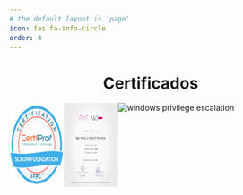 ```yaml
---
# the default layout is 'page'
icon: fas fa-info-circle
order: 4
---
```


<!-- <h1 align="center">Hi 👋, I'm Nasrallah Baadi</h1>
<h3 align="center">An ethical hacker, CTF player and blogger</h3> -->

<!-- I'm a passionate Cybersecurity enthusiast, self-taught Hacker, and dedicated CTF player. My journey in the realm of cybersecurity revolves around continual learning and hands-on practice, where I dedicate a significant portion of my time to acquiring new skills and applying them on diverse platforms such as TryHackMe and HackTheBox.

This website serves as a repository for my journey, featuring detailed walkthroughs and write-ups for the machines and CTFs I conquer on these platforms, among other insightful content. The driving force behind these efforts includes:

- **Knowledge Sharing:** My aim is to disseminate valuable insights and knowledge that could assist individuals navigating the Cybersecurity landscape.

- **Documentation:** I believe in the power of documenting my learning experiences, not only for personal reference but also to contribute to the collective knowledge within the Cybersecurity community. -->

<!-- <div style="text-align: center; display: flex; justify-content: center; align-items: center;">
    <div style="display: inline-block; margin: 0 20px; vertical-align: middle;">
        <script src="https://www.hackthebox.eu/badge/565048"></script>
    </div>
    <div style="display: inline-block; margin: 0 20px; vertical-align: middle;">
        <script src="https://tryhackme.com/badge/367641"></script>
    </div>

</div>
<h1 align="center">Languages and Tools</h1>
<p align="center">
<a href="https://www.python.org" target="blank"><img align="center" src="https://raw.githubusercontent.com/devicons/devicon/master/icons/python/python-original.svg" alt="python" width="50" height="50" /></a>
<a href="https://www.gnu.org/software/bash/" target="blank"><img align="center" src="https://community.infoblox.com/t5/image/serverpage/image-id/2195iA290BF7E3BA6064D/image-size/large/is-moderation-mode/true?v=v2&px=999" alt="bash" width="50" height="50" /></a>
<a href="https://www.w3.org/html/" target="blank"><img align="center" src="https://raw.githubusercontent.com/devicons/devicon/master/icons/html5/html5-original-wordmark.svg" alt="html5" width="50" height="50" /></a>
<a href="https://git-scm.com/" target="_blank" rel="noreferrer"><img align="center" src="https://www.vectorlogo.zone/logos/git-scm/git-scm-icon.svg" alt="git" width="50" height="50" /></a>
<a href="https://www.linux.org/" target="_blank" rel="noreferrer"><img align="center" src="https://raw.githubusercontent.com/devicons/devicon/master/icons/linux/linux-original.svg" alt="linux" width="50" height="50" /></a>
<a href="https://www.metasploit.com" target="_blank" rel="noreferrer"><img align="center" src="https://wazuh.com/uploads/2020/06/metasploit-post-icon.png" alt="metasploit" width="50" height="50" /></a>
<a href="https://portswigger.net/burp" target="_blank" rel="noreferrer"><img align="center" src="https://avatars.githubusercontent.com/u/13749115?s=200&v=4" alt="burpsuite" width="50" height="50" /></a>
<a href="https://www.zaproxy.org/" target="_blank" rel="noreferrer"><img align="center" src="https://avatars.githubusercontent.com/u/6716868?s=48&v=4" alt="zap" width="50" height="50" /></a>
<a href="https://www.wireshark.org/" target="_blank" rel="noreferrer"><img align="center" src="https://www.wireshark.org/assets/icons/favicon.ico" alt="" width="50" height="50" /></a>
<a href="https://github.com/BloodHoundAD/BloodHound" target="_blank" rel="noreferrer"><img align="center" src="https://avatars.githubusercontent.com/u/25502277?s=48&v=4" alt="bloodhound" width="50" height="50" /></a>
<a href="https://nmap.org/" target="_blank" rel="noreferrer"><img align="center" src="https://avatars.githubusercontent.com/u/63385?s=48&v=4" alt="nmap" width="50" height="50" /></a>
<a href="https://hashcat.net/hashcat/" target="_blank" rel="noreferrer"><img align="center" src="https://avatars.githubusercontent.com/u/15949799?s=48&v=4" alt="hashcat" width="50" height="50" /></a>
<!--<a href="" target="_blank" rel="noreferrer"><img align="center" src="" alt="" width="50" height="50" /></a>-->

<!-- </p> -->

<h1 align="center">Certificados</h1>

<div style="display: flex;">
    <a href="https://www.credly.com/badges/a187a90f-fe1a-4676-bbe5-874e042dc5f6/public_url" target="_blank"><img src="/assets/img/certificados/certiprof-scrum.png" alt="" width="300" height="150" style="margin-right: 10px;"></a>
    <a href="https://on.fiap.com.br/pluginfile.php/1/local_nanocourses/certificado_nanocourse/64748/3c946c9d3ad78ae34be3468fb1960647/certificado.png" target="_blank"><img src="/assets/img/certificados/certificado-fiap.png" alt="" width="300" height="150" style="margin-right: 10px;"></a>
    <img src="/assets/img/certs/winprivesc.png" alt="windows privilege escalation" width="300" height="150" style="margin-right: 10px;">
</div>


<!-- <div style="display: flex;">
<img src="/assets/img/certs/compbe.png" alt="complete beginner" width="300" height="150" style="margin-right: 10px;">
<img src="/assets/img/certs/intro.png" alt="intro to cybersec" width="300" height="150" style="margin-right: 10px;">
<img src="/assets/img/certs/presec.png" alt="pre security" width="300" height="150">
</div>

<div style="display: flex;">
<img src="/assets/img/certs/aoc20.png" alt="aoc1" width="300" height="150" style="margin-right: 10px;">
<img src="/assets/img/certs/aoc21.png" alt="aoc2" width="300" height="150" style="margin-right: 10px;">
<img src="/assets/img/certs/aoc22.png" alt="aoc3" width="300" height="150">
</div>

<div style="display: flex;">
<img src="/assets/img/certs/jrpentester.png" alt="jr pentester" width="300" height="150" style="margin-right: 10px;">
<img src="/assets/img/certs/webfun.png" alt="web fundamentals" width="300" height="150" style="margin-right: 10px;">
<img src="/assets/img/certs/pentest.png" alt="pentes +" width="300" height="150">
</div>

<div style="display: flex;">
<img src="https://assets.tryhackme.com/room-badges/3e7a5561b259548fb40549e1c9efae15.png" alt="100 days steak" width="300" height="150" style="margin-right: 10px;">
</div> -->

<!-- <h1 align="center">Connect with me</h1>
<p align="center">
<a href="https://twitter.com/nasrallahbaadi" target="blank"><img align="center" src="https://raw.githubusercontent.com/rahuldkjain/github-profile-readme-generator/master/src/images/icons/Social/twitter.svg" alt="x" height="50" width="50" /></a>
&nbsp; <a href="https://linkedin.com/in/nasrallahbaadi" target="blank"><img align="center" src="https://raw.githubusercontent.com/rahuldkjain/github-profile-readme-generator/master/src/images/icons/Social/linked-in-alt.svg" alt="linkedin" height="50" width="50" /></a>
&nbsp; <a href="https://tryhackme.com/p/Nasrallah" target="blank"><img align="center" src="https://authenticator.2stable.com/assets/img/2fa-services/Icons/tryhackme.com.svg" alt="tryhackme" height="50" width="50" /></a>
&nbsp; <a href="https://app.hackthebox.com/profile/565048" target="blank"><img align="center" src="https://app.hackthebox.com/images/HTB-favicon/favicon.ico" alt="hackthebox" height="50" width="50" /></a>
&nbsp; <a href="https://discord.com/users/653193083919532038" target="blank"><img align="center" src="https://static-00.iconduck.com/assets.00/discord-icon-2048x2048-o5mluhz2.png" alt="nasrallahbaadi" height="50" width="50" /></a>
&nbsp; <a href="https://t.me/Sirius1337" target="blank"><img align="center" src="https://upload.wikimedia.org/wikipedia/commons/thumb/8/82/Telegram_logo.svg/2048px-Telegram_logo.svg.png" alt="telegram" height="50" width="50" /></a>
<a href="https://www.buymeacoffee.com/nasrallah" target="_blank" rel="noreferrer"><img align="center" src="https://www.buymeacoffee.com/favicon.ico" alt="buymecoffee" width="50" height="50" /></a>
<a href="#" onclick="javascript:location.href='mailto:' + ['baadinasrallah', 'protonmail.com'].join('@')" target="blank"><img align="center" src="https://purepng.com/public/uploads/large/purepng.com-mail-iconsymbolsiconsapple-iosiosios-8-iconsios-8-721522596075clftr.png" alt="nasrallahbaadi" height="50" width="50" /></a>
</p> -->
